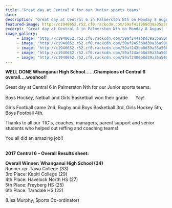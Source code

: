 ```yaml
---
title: "Great day at Central 6 for our Junior sports teams"
date: 
description: "Great day at Central 6 in Palmerston Nth on Monday 8 August for our WHS Junior sports teams..."
featured-image: http://c1940652.r52.cf0.rackcdn.com/59af4110b8d39a35a5000793/good.330jpg.jpg
excerpt: "Great day at Central 6 in Palmerston Nth on Monday 8 August for our WHS Junior sports teams."
image_gallery:
     - image: "http://c1940652.r52.cf0.rackcdn.com/59af244ab8d39a35a5000701/good-3.jpg"
     - image: "http://c1940652.r52.cf0.rackcdn.com/59af2453b8d39a35a5000703/good-4.jpg"
     - image: "http://c1940652.r52.cf0.rackcdn.com/59af243bb8d39a35a50006ff/good-2.jpg"
     - image: "http://c1940652.r52.cf0.rackcdn.com/59af24adb8d39a35a500070d/good-4.jpg"
     - image: "http://c1940652.r52.cf0.rackcdn.com/59af2486b8d39a35a5000707/good-2.jpg"
---
```


<p><strong>WELL DONE Whanganui High School......Champions of Central 6 overall....woohoo!!</strong></p>
<p><span>Great day at Central 6 in Palmerston Nth for our Junior sports teams.&nbsp;</span></p>
<p><span>Boys Hockey, Netball and Girls Basketball won their grade&nbsp;</span><span class="_5mfr _47e3"><img class="img" src="https://static.xx.fbcdn.net/images/emoji.php/v9/fbe/1/16/1f3c6.png" alt="" width="16" height="16" />&nbsp;</span><span>Yay!</span></p>
<p><span>Girls Football came 2nd, Rugby and Boys Basketball 3rd, Girls Hockey 5th, Boys Football 4th.</span></p>
<p><span>Thanks to all our TIC's, coaches, managers, parent support and senior students who helped out reffing and coaching teams! <br /></span></p>
<p><span>You all did an amazing job!!</span></p>
<p><br /><strong>2017 Central 6 &ndash; Overall Results sheet:</strong></p>
<p><strong>Overall Winner: Whanganui High School (34)</strong><span class="text_exposed_show"><br />Runner up: Tawa College (33)<br />3rd Place: Kapiti College (29)<br />4th Place: Havelock North HS (27)<br />5th Place: Freyberg HS (25)<br />6th Place: Taradale HS (22)</span></p>
<p><span>(Lisa Murphy, Sports Co-ordinator)</span></p>


